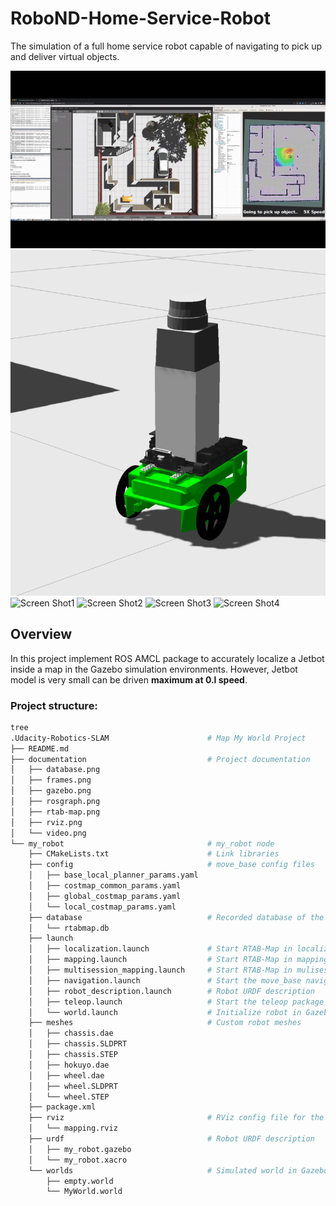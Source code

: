 # RoboND-Home-Service-Robot
 The simulation of a full home service robot capable of navigating to pick up and deliver virtual objects. 

[![Demo_Video](/videos/RobotND-Home-Service-Robot.gif)](https://youtu.be/9t6gXnkddTM)
![Jetbot_Model2](images/jetbot1_small.png)  
![Screen Shot1](images/amcl_screen_shot01.jpg) 
![Screen Shot2](images/amcl_screen_shot02.jpg) 
![Screen Shot3](images/amcl_screen_shot03.jpg) 
![Screen Shot4](images/amcl_screen_shot04.jpg) 
## Overview  
In this project implement ROS AMCL package to accurately localize a Jetbot inside a map in the Gazebo simulation environments.
However, Jetbot model is very small can be driven **maximum at 0.l speed**.

### Project structure:
```bash
tree
.Udacity-Robotics-SLAM                      # Map My World Project
├── README.md
├── documentation                           # Project documentation
│   ├── database.png
│   ├── frames.png
│   ├── gazebo.png
│   ├── rosgraph.png
│   ├── rtab-map.png
│   ├── rviz.png
│   └── video.png
└── my_robot                                # my_robot node
    ├── CMakeLists.txt                      # Link libraries
    ├── config                              # move_base config files
    │   ├── base_local_planner_params.yaml
    │   ├── costmap_common_params.yaml
    │   ├── global_costmap_params.yaml
    │   └── local_costmap_params.yaml
    ├── database                            # Recorded database of the map
    │   └── rtabmap.db
    ├── launch
    │   ├── localization.launch             # Start RTAB-Map in localization mode
    │   ├── mapping.launch                  # Start RTAB-Map in mapping mode
    │   ├── multisession_mapping.launch     # Start RTAB-Map in mulisession mapping mode
    │   ├── navigation.launch               # Start the move_base navigation
    │   ├── robot_description.launch        # Robot URDF description
    │   ├── teleop.launch                   # Start the teleop package
    │   └── world.launch                    # Initialize robot in Gazebo environment
    ├── meshes                              # Custom robot meshes
    │   ├── chassis.dae
    │   ├── chassis.SLDPRT
    │   ├── chassis.STEP
    │   ├── hokuyo.dae
    │   ├── wheel.dae
    │   ├── wheel.SLDPRT
    │   └── wheel.STEP
    ├── package.xml
    ├── rviz                                # RViz config file for the project
    │   └── mapping.rviz
    ├── urdf                                # Robot URDF description
    │   ├── my_robot.gazebo
    │   └── my_robot.xacro
    └── worlds                              # Simulated world in Gazebo
        ├── empty.world
        └── MyWorld.world
```
